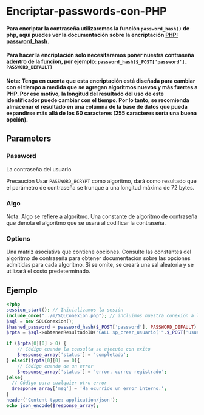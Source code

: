 # Encriptar-passwords-con-PHP
#### Para encriptar la contraseña utilizaremos la función `password_hash()` de php, aquí puedes ver la documentación sobre la encriptación [PHP: password_hash](https://www.php.net/manual/en/function.password-hash.php).
#### Para hacer la encriptación solo necesitaremos poner nuestra contraseña adentro de la funcion, por ejemplo: `password_hash($_POST['password'], PASSWORD_DEFAULT)`
#### Nota: Tenga en cuenta que esta encriptación está diseñada para cambiar con el tiempo a medida que se agregan algoritmos nuevos y más fuertes a PHP. Por ese motivo, la longitud del resultado del uso de este identificador puede cambiar con el tiempo. Por lo tanto, se recomienda almacenar el resultado en una columna de la base de datos que pueda expandirse más allá de los 60 caracteres (255 caracteres sería una buena opción).

## Parameters

### Password
La contraseña del usuario

Precaución
Usar `PASSWORD_BCRYPT` como algoritmo, dará como resultado que el parámetro de contraseña se trunque a una longitud máxima de 72 bytes.

### Algo
Nota: Algo se refiere a algoritmo.
Una constante de algoritmo de contraseña que denota el algoritmo que se usará al codificar la contraseña.

### Options
Una matriz asociativa que contiene opciones. Consulte las constantes del algoritmo de contraseña para obtener documentación sobre las opciones admitidas para cada algoritmo.
Si se omite, se creará una sal aleatoria y se utilizará el costo predeterminado.

## Ejemplo
```PHP
<?php
session_start(); // Inicializamos la sesión
include_once("../m/SQLConexion.php"); // incluimos nuestra conexión a la base de datos
$sql = new SQLConexion();
$hashed_password = password_hash($_POST['password'], PASSWORD_DEFAULT); // Encriptamos la contraseña
$rpta = $sql->obtenerResultadoID("CALL sp_crear_usuario('".$_POST['usuario'] ."','".$hashed_password ."',@_ID)");

if ($rpta[0][0] > 0) {
    // Código cuando la consulta se ejecute con exito
    $response_array['status'] = 'completado';
} elseif($rpta[0][0] == 0){
    // Código cuando de un error
    $response_array['status'] = 'error, correo registrado';
}else{
  // Código para cualquier otro error
  $response_array['msg'] = 'Ha ocurrido un error interno.';
}
header('Content-type: application/json');
echo json_encode($response_array);
```
